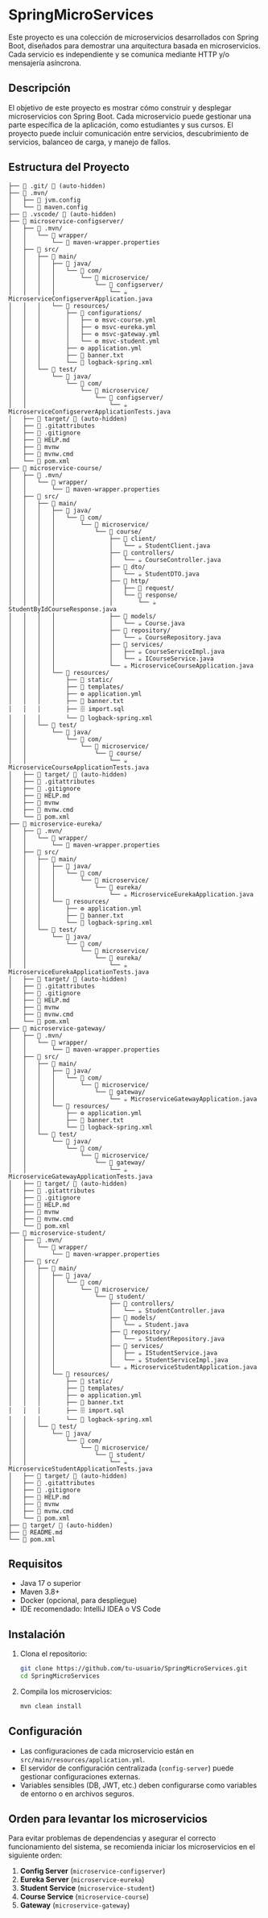 # SpringMicroServices

Este proyecto es una colección de microservicios desarrollados con Spring Boot, diseñados para demostrar una arquitectura basada en microservicios. Cada servicio es independiente y se comunica mediante HTTP y/o mensajería asíncrona.

## Descripción

El objetivo de este proyecto es mostrar cómo construir y desplegar microservicios con Spring Boot. Cada microservicio puede gestionar una parte específica de la aplicación, como estudiantes y sus cursos. El proyecto puede incluir comunicación entre servicios, descubrimiento de servicios, balanceo de carga, y manejo de fallos.

## Estructura del Proyecto

```
├── 📁 .git/ 🚫 (auto-hidden)
├── 📁 .mvn/
│   ├── 📄 jvm.config
│   └── 📄 maven.config
├── 📁 .vscode/ 🚫 (auto-hidden)
├── 📁 microservice-configserver/
│   ├── 📁 .mvn/
│   │   └── 📁 wrapper/
│   │       └── 📄 maven-wrapper.properties
│   ├── 📁 src/
│   │   ├── 📁 main/
│   │   │   ├── 📁 java/
│   │   │   │   └── 📁 com/
│   │   │   │       └── 📁 microservice/
│   │   │   │           └── 📁 configserver/
│   │   │   │               └── ☕ MicroserviceConfigserverApplication.java
│   │   │   └── 📁 resources/
│   │   │       ├── 📁 configurations/
│   │   │       │   ├── ⚙️ msvc-course.yml
│   │   │       │   ├── ⚙️ msvc-eureka.yml
│   │   │       │   ├── ⚙️ msvc-gateway.yml
│   │   │       │   └── ⚙️ msvc-student.yml
│   │   │       ├── ⚙️ application.yml
│   │   │       ├── 📄 banner.txt
│   │   │       └── 📄 logback-spring.xml
│   │   └── 📁 test/
│   │       └── 📁 java/
│   │           └── 📁 com/
│   │               └── 📁 microservice/
│   │                   └── 📁 configserver/
│   │                       └── ☕ MicroserviceConfigserverApplicationTests.java
│   ├── 📁 target/ 🚫 (auto-hidden)
│   ├── 📄 .gitattributes
│   ├── 🚫 .gitignore
│   ├── 📝 HELP.md
│   ├── 📄 mvnw
│   ├── 🐚 mvnw.cmd
│   └── 📄 pom.xml
├── 📁 microservice-course/
│   ├── 📁 .mvn/
│   │   └── 📁 wrapper/
│   │       └── 📄 maven-wrapper.properties
│   ├── 📁 src/
│   │   ├── 📁 main/
│   │   │   ├── 📁 java/
│   │   │   │   └── 📁 com/
│   │   │   │       └── 📁 microservice/
│   │   │   │           └── 📁 course/
│   │   │   │               ├── 📁 client/
│   │   │   │               │   └── ☕ StudentClient.java
│   │   │   │               ├── 📁 controllers/
│   │   │   │               │   └── ☕ CourseController.java
│   │   │   │               ├── 📁 dto/
│   │   │   │               │   └── ☕ StudentDTO.java
│   │   │   │               ├── 📁 http/
│   │   │   │               │   ├── 📁 request/
│   │   │   │               │   └── 📁 response/
│   │   │   │               │       └── ☕ StudentByIdCourseResponse.java
│   │   │   │               ├── 📁 models/
│   │   │   │               │   └── ☕ Course.java
│   │   │   │               ├── 📁 repository/
│   │   │   │               │   └── ☕ CourseRepository.java
│   │   │   │               ├── 📁 services/
│   │   │   │               │   ├── ☕ CourseServiceImpl.java
│   │   │   │               │   └── ☕ ICourseService.java
│   │   │   │               └── ☕ MicroserviceCourseApplication.java
│   │   │   └── 📁 resources/
│   │   │       ├── 📁 static/
│   │   │       ├── 📁 templates/
│   │   │       ├── ⚙️ application.yml
│   │   │       ├── 📄 banner.txt
│   │   │       ├── 🗄️ import.sql
│   │   │       └── 📄 logback-spring.xml
│   │   └── 📁 test/
│   │       └── 📁 java/
│   │           └── 📁 com/
│   │               └── 📁 microservice/
│   │                   └── 📁 course/
│   │                       └── ☕ MicroserviceCourseApplicationTests.java
│   ├── 📁 target/ 🚫 (auto-hidden)
│   ├── 📄 .gitattributes
│   ├── 🚫 .gitignore
│   ├── 📝 HELP.md
│   ├── 📄 mvnw
│   ├── 🐚 mvnw.cmd
│   └── 📄 pom.xml
├── 📁 microservice-eureka/
│   ├── 📁 .mvn/
│   │   └── 📁 wrapper/
│   │       └── 📄 maven-wrapper.properties
│   ├── 📁 src/
│   │   ├── 📁 main/
│   │   │   ├── 📁 java/
│   │   │   │   └── 📁 com/
│   │   │   │       └── 📁 microservice/
│   │   │   │           └── 📁 eureka/
│   │   │   │               └── ☕ MicroserviceEurekaApplication.java
│   │   │   └── 📁 resources/
│   │   │       ├── ⚙️ application.yml
│   │   │       ├── 📄 banner.txt
│   │   │       └── 📄 logback-spring.xml
│   │   └── 📁 test/
│   │       └── 📁 java/
│   │           └── 📁 com/
│   │               └── 📁 microservice/
│   │                   └── 📁 eureka/
│   │                       └── ☕ MicroserviceEurekaApplicationTests.java
│   ├── 📁 target/ 🚫 (auto-hidden)
│   ├── 📄 .gitattributes
│   ├── 🚫 .gitignore
│   ├── 📝 HELP.md
│   ├── 📄 mvnw
│   ├── 🐚 mvnw.cmd
│   └── 📄 pom.xml
├── 📁 microservice-gateway/
│   ├── 📁 .mvn/
│   │   └── 📁 wrapper/
│   │       └── 📄 maven-wrapper.properties
│   ├── 📁 src/
│   │   ├── 📁 main/
│   │   │   ├── 📁 java/
│   │   │   │   └── 📁 com/
│   │   │   │       └── 📁 microservice/
│   │   │   │           └── 📁 gateway/
│   │   │   │               └── ☕ MicroserviceGatewayApplication.java
│   │   │   └── 📁 resources/
│   │   │       ├── ⚙️ application.yml
│   │   │       ├── 📄 banner.txt
│   │   │       └── 📄 logback-spring.xml
│   │   └── 📁 test/
│   │       └── 📁 java/
│   │           └── 📁 com/
│   │               └── 📁 microservice/
│   │                   └── 📁 gateway/
│   │                       └── ☕ MicroserviceGatewayApplicationTests.java
│   ├── 📁 target/ 🚫 (auto-hidden)
│   ├── 📄 .gitattributes
│   ├── 🚫 .gitignore
│   ├── 📝 HELP.md
│   ├── 📄 mvnw
│   ├── 🐚 mvnw.cmd
│   └── 📄 pom.xml
├── 📁 microservice-student/
│   ├── 📁 .mvn/
│   │   └── 📁 wrapper/
│   │       └── 📄 maven-wrapper.properties
│   ├── 📁 src/
│   │   ├── 📁 main/
│   │   │   ├── 📁 java/
│   │   │   │   └── 📁 com/
│   │   │   │       └── 📁 microservice/
│   │   │   │           └── 📁 student/
│   │   │   │               ├── 📁 controllers/
│   │   │   │               │   └── ☕ StudentController.java
│   │   │   │               ├── 📁 models/
│   │   │   │               │   └── ☕ Student.java
│   │   │   │               ├── 📁 repository/
│   │   │   │               │   └── ☕ StudentRepository.java
│   │   │   │               ├── 📁 services/
│   │   │   │               │   ├── ☕ IStudentService.java
│   │   │   │               │   └── ☕ StudentServiceImpl.java
│   │   │   │               └── ☕ MicroserviceStudentApplication.java
│   │   │   └── 📁 resources/
│   │   │       ├── 📁 static/
│   │   │       ├── 📁 templates/
│   │   │       ├── ⚙️ application.yml
│   │   │       ├── 📄 banner.txt
│   │   │       ├── 🗄️ import.sql
│   │   │       └── 📄 logback-spring.xml
│   │   └── 📁 test/
│   │       └── 📁 java/
│   │           └── 📁 com/
│   │               └── 📁 microservice/
│   │                   └── 📁 student/
│   │                       └── ☕ MicroserviceStudentApplicationTests.java
│   ├── 📁 target/ 🚫 (auto-hidden)
│   ├── 📄 .gitattributes
│   ├── 🚫 .gitignore
│   ├── 📝 HELP.md
│   ├── 📄 mvnw
│   ├── 🐚 mvnw.cmd
│   └── 📄 pom.xml
├── 📁 target/ 🚫 (auto-hidden)
├── 📖 README.md
└── 📄 pom.xml
```

## Requisitos

- Java 17 o superior
- Maven 3.8+
- Docker (opcional, para despliegue)
- IDE recomendado: IntelliJ IDEA o VS Code

## Instalación

1. Clona el repositorio:
   ```bash
   git clone https://github.com/tu-usuario/SpringMicroServices.git
   cd SpringMicroServices
   ```

2. Compila los microservicios:
   ```bash
   mvn clean install
   ```

## Configuración

- Las configuraciones de cada microservicio están en `src/main/resources/application.yml`.
- El servidor de configuración centralizada (`config-server`) puede gestionar configuraciones externas.
- Variables sensibles (DB, JWT, etc.) deben configurarse como variables de entorno o en archivos seguros.

## Orden para levantar los microservicios

Para evitar problemas de dependencias y asegurar el correcto funcionamiento del sistema, se recomienda iniciar los microservicios en el siguiente orden:

1. **Config Server** (`microservice-configserver`)
2. **Eureka Server** (`microservice-eureka`)
3. **Student Service** (`microservice-student`)
4. **Course Service** (`microservice-course`)
5. **Gateway** (`microservice-gateway`)
